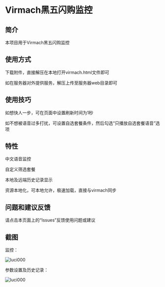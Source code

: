 Virmach黑五闪购监控
===


简介
---
 本项目用于Virmach黑五闪购监控  
 
使用方式
---
 下载附件，直接解压在本地打开virmach.html文件即可
 
 如在服务器对外提供服务，解压上传至服务器web目录即可

使用技巧
--- 
 如想快人一步，可在页面中设置刷新时间为1秒
 
 如不想被语音过多打扰，可设置自选套餐条件，然后勾选“只播放自选套餐语音”选项

特性
---
 中文语音监控
 
 自定义筛选套餐
 
 本地及远端历史记录显示
 
 资源本地化，可本地允许，极速加载，直接与virmach同步

问题和建议反馈
---
请点击本页面上的“Issues”反馈使用问题或建议

截图  
---
监控：

![luci000](http://iytc.net/wordpress/wp-content/uploads/2019/11/266.png)

参数设置及历史记录：

![luci000](http://iytc.net/wordpress/wp-content/uploads/2019/12/982.png)

